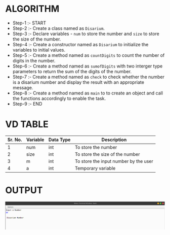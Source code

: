 # ALGORITHM

- Step-1 :- START
- Step-2 :- Create a class named as `Disarium`.
- Step-3 :- Declare variables - `num` to store the number and `size` to store the size of the number.
- Step-4 :- Create a constructor named as `Disarium` to initialize the variables to initial values.
- Step-5 :- Create a method named as `countDigits` to count the number of digits in the number.
- Step-6 :- Create a method named as `sumofDigits` with two interger type parameters to return the sum of the digits of the number.
- Step-7 :- Create a method named as `check` to check whether the number is a disarium number and display the result with an appropriate message.
- Step-8 :- Create a method named as `main` to to create an object and call the functions accordingly to enable the task.
- Step-9 :- END

# VD TABLE 

| Sr. No. | Variable | Data Type | Description |
| --- | --- | --- | --- |
| 1 | num | int | To store the number |
| 2 | size | int | To store the size of the number |
| 3 | m | int | To store the input number by the user |
| 4 | a | int | Temporary variable |

# OUTPUT

<p align="center">
<img width="auto" height="auto" alt="output" src="./output.png">
</p>
 